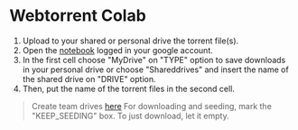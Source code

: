 # Webtorrent Colab

1) Upload to your shared or personal drive the torrent file(s).
2) Open the [notebook](https://colab.research.google.com/github/Drrivao/Webtorrent-Colab/blob/main/Webtorrent_colab.ipynb) logged in your google account.
3) In the first cell choose "MyDrive" on "TYPE" option to save downloads in your personal drive or choose "Shareddrives" and insert the name of the shared drive on "DRIVE" option.
4) Then, put the name of the torrent files in the second cell.

> Create team drives [here](https://td.msgsuite.workers.dev/)
> For downloading and seeding, mark the "KEEP_SEEDING" box. To just download, let it empty.